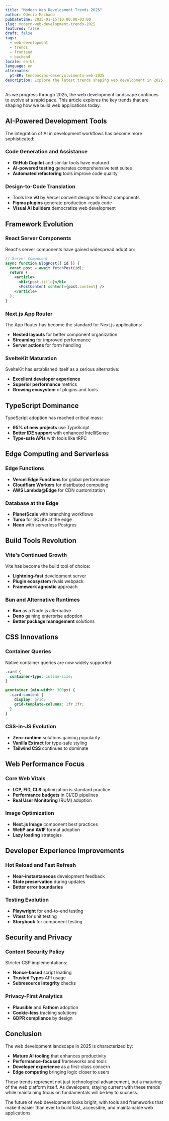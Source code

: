 ```yaml
---
title: "Modern Web Development Trends 2025"
author: Odécio Machado
pubDatetime: 2025-01-15T10:00:00-03:00
slug: modern-web-development-trends-2025
featured: false
draft: false
tags:
  - web-development
  - trends
  - frontend
  - backend
locale: en-US
language: en
alternates:
  pt-BR: tendencias-desenvolvimento-web-2025
description: Explore the latest trends shaping web development in 2025, from AI integration to new frameworks.
---
```


As we progress through 2025, the web development landscape continues to evolve at a rapid pace. This article explores the key trends that are shaping how we build web applications today.

## AI-Powered Development Tools

The integration of AI in development workflows has become more sophisticated:

### Code Generation and Assistance
- **GitHub Copilot** and similar tools have matured
- **AI-powered testing** generates comprehensive test suites
- **Automated refactoring** tools improve code quality

### Design-to-Code Translation
- Tools like **v0** by Vercel convert designs to React components
- **Figma plugins** generate production-ready code
- **Visual AI builders** democratize web development

## Framework Evolution

### React Server Components
React's server components have gained widespread adoption:

```jsx
// Server Component
async function BlogPost({ id }) {
  const post = await fetchPost(id);
  return (
    <article>
      <h1>{post.title}</h1>
      <PostContent content={post.content} />
    </article>
  );
}
```

### Next.js App Router
The App Router has become the standard for Next.js applications:
- **Nested layouts** for better component organization
- **Streaming** for improved performance
- **Server actions** for form handling

### SvelteKit Maturation
SvelteKit has established itself as a serious alternative:
- **Excellent developer experience**
- **Superior performance** metrics
- **Growing ecosystem** of plugins and tools

## TypeScript Dominance

TypeScript adoption has reached critical mass:
- **95% of new projects** use TypeScript
- **Better IDE support** with enhanced IntelliSense
- **Type-safe APIs** with tools like tRPC

## Edge Computing and Serverless

### Edge Functions
- **Vercel Edge Functions** for global performance
- **Cloudflare Workers** for distributed computing
- **AWS Lambda@Edge** for CDN customization

### Database at the Edge
- **PlanetScale** with branching workflows
- **Turso** for SQLite at the edge
- **Neon** with serverless Postgres

## Build Tools Revolution

### Vite's Continued Growth
Vite has become the build tool of choice:
- **Lightning-fast** development server
- **Plugin ecosystem** rivals webpack
- **Framework agnostic** approach

### Bun and Alternative Runtimes
- **Bun** as a Node.js alternative
- **Deno** gaining enterprise adoption
- **Better package management** solutions

## CSS Innovations

### Container Queries
Native container queries are now widely supported:

```css
.card {
  container-type: inline-size;
}

@container (min-width: 300px) {
  .card-content {
    display: grid;
    grid-template-columns: 1fr 2fr;
  }
}
```

### CSS-in-JS Evolution
- **Zero-runtime** solutions gaining popularity
- **Vanilla Extract** for type-safe styling
- **Tailwind CSS** continues to dominate

## Web Performance Focus

### Core Web Vitals
- **LCP, FID, CLS** optimization is standard practice
- **Performance budgets** in CI/CD pipelines
- **Real User Monitoring** (RUM) adoption

### Image Optimization
- **Next.js Image** component best practices
- **WebP and AVIF** format adoption
- **Lazy loading** strategies

## Developer Experience Improvements

### Hot Reload and Fast Refresh
- **Near-instantaneous** development feedback
- **State preservation** during updates
- **Better error boundaries**

### Testing Evolution
- **Playwright** for end-to-end testing
- **Vitest** for unit testing
- **Storybook** for component testing

## Security and Privacy

### Content Security Policy
Stricter CSP implementations:
- **Nonce-based** script loading
- **Trusted Types** API usage
- **Subresource Integrity** checks

### Privacy-First Analytics
- **Plausible** and **Fathom** adoption
- **Cookie-less** tracking solutions
- **GDPR compliance** by design

## Conclusion

The web development landscape in 2025 is characterized by:
- **Mature AI tooling** that enhances productivity
- **Performance-focused** frameworks and tools
- **Developer experience** as a first-class concern
- **Edge computing** bringing logic closer to users

These trends represent not just technological advancement, but a maturing of the web platform itself. As developers, staying current with these trends while maintaining focus on fundamentals will be key to success.

The future of web development looks bright, with tools and frameworks that make it easier than ever to build fast, accessible, and maintainable web applications.